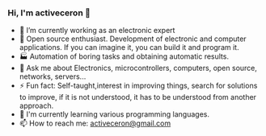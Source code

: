 ### Hi, I'm activeceron 👋


- 🔭 I’m currently working as an electronic expert
- 🎁  Open source enthusiast. Development of electronic and computer applications. If you can imagine it, you can build it and program it.   
- 🏭 Automation of boring tasks and obtaining automatic results.
- 💬 Ask me about Electronics, microcontrollers, computers, open source, networks, servers...
- ⚡ Fun fact: Self-taught,interest in improving things, search for solutions to improve, if it is not understood, it has to be understood from another approach.
- 🌱 I'm currently learning various programming languages.
- 📫  How to reach me: activeceron@gmail.com
